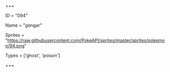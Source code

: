 




+++

ID = "094"

Name = "gengar"

Sprites = "https://raw.githubusercontent.com/PokeAPI/sprites/master/sprites/pokemon/94.png"

Types = ['ghost', 'poison']

+++

